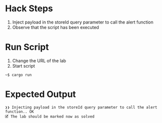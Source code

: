 # Hack Steps

1. Inject payload in the storeId query parameter to call the alert function
2. Observe that the script has been executed

# Run Script

1. Change the URL of the lab
2. Start script

```
~$ cargo run
```

# Expected Output

```
❯❯ Injecting payload in the storeId query parameter to call the alert function.. OK
🗹 The lab should be marked now as solved
```
